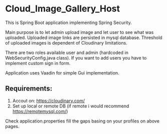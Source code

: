 # Cloud_Image_Gallery_Host

This is Spring Boot application implementing Spring Security.

Main purpose is to let admin upload image and let user to see what was uploaded.
Uploaded image links are persisted in mysql database.
Threshold of uploaded images is dependent of Cloudinary limitations.

There are two roles available user and admin (hardcoded in WebSecurityConfig.java class).
If you want to add users you have to implement custom sign in form.

Application uses Vaadin for simple Gui implementation.

## Requirements:
1. Accout on: https://cloudinary.com/
2. Set up local or remote DB
(if remote i would recommend https://remotemysql.com/)

Check application.properties fill the gaps basing on your profiles on above pages.
